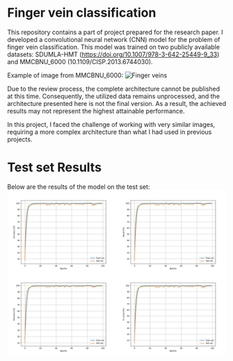 # Finger vein classification

This repository contains a part of project prepared for the research paper. I developed a convolutional neural network (CNN) model for the problem of finger vein classification. This model was trained on two publicly available datasets: SDUMLA-HMT (https://doi.org/10.1007/978-3-642-25449-9_33) and MMCBNU_6000 (10.1109/CISP.2013.6744030).

Example of image from MMCBNU_6000:
![Finger veins](images/finger.png)

Due to the review process, the complete architecture cannot be published at this time. Consequently, the utilized data remains unprocessed, and the architecture presented here is not the final version. As a result, the achieved results may not represent the highest attainable performance.

In this project, I faced the challenge of working with very similar images, requiring a more complex architecture than what I had used in previous projects.

# Test set Results

Below are the results of the model on the test set:
![Results](images/results.jpg)
